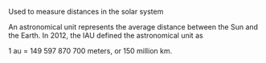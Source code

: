 Used to measure distances in the solar system

An astronomical unit represents the average distance between the Sun and the Earth. 
In 2012, the IAU defined the astronomical unit as	

1 au = 149 597 870 700 meters, or 150 million km.